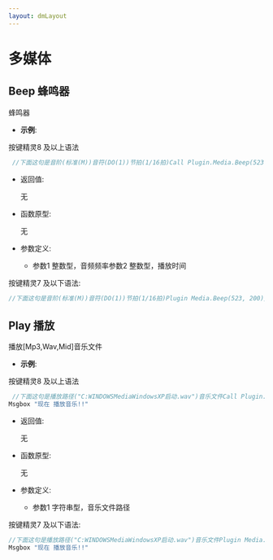 ```yaml
---
layout: dmLayout
---    
```


# 多媒体


##  Beep 蜂鸣器

蜂鸣器

- **示例**:

按键精灵8 及以上语法
```js
 //下面这句是音阶(标准(M))音符(DO(1))节拍(1/16拍)Call Plugin.Media.Beep(523, 200)//下面这句是音阶(标准(M))音符(RE(2))节拍(1/16拍)Call Plugin.Media.Beep(578, 200)//下面这句是音阶(标准(M))音符(MI(3))节拍(1/16拍)Call Plugin.Media.Beep(659, 200)//下面这句是音阶(标准(M))音符(FA(4))节拍(1/16拍)Call Plugin.Media.Beep(698, 200)//下面这句是音阶(标准(M))音符(SO(5))节拍(1/16拍)Call Plugin.Media.Beep(784, 200)//下面这句是音阶(标准(M))音符(LA(6))节拍(1/16拍)Call Plugin.Media.Beep(880, 200)//下面这句是音阶(标准(M))音符(SI(7))节拍(1/16拍)Call Plugin.Media.Beep(988, 200) Msgbox "Beep 播放结束!!" 
```

- 返回值: 

    无

- 函数原型:

    无

- 参数定义:

    - 参数1 整数型，音频频率参数2 整数型，播放时间



按键精灵7 及以下语法:

```js
//下面这句是音阶(标准(M))音符(DO(1))节拍(1/16拍)Plugin Media.Beep(523, 200)//下面这句是音阶(标准(M))音符(RE(2))节拍(1/16拍)Plugin Media.Beep(578, 200)//下面这句是音阶(标准(M))音符(MI(3))节拍(1/16拍)Plugin Media.Beep(659, 200)//下面这句是音阶(标准(M))音符(FA(4))节拍(1/16拍)Plugin Media.Beep(698, 200)//下面这句是音阶(标准(M))音符(SO(5))节拍(1/16拍)Plugin Media.Beep(784, 200)//下面这句是音阶(标准(M))音符(LA(6))节拍(1/16拍)Plugin Media.Beep(880, 200)//下面这句是音阶(标准(M))音符(SI(7))节拍(1/16拍)Plugin Media.Beep(988, 200) Msgbox "Beep 播放结束!!" 
```




##  Play 播放

播放[Mp3,Wav,Mid]音乐文件

- **示例**:

按键精灵8 及以上语法
```js
 //下面这句是播放路径("C:WINDOWSMediaWindowsXP启动.wav")音乐文件Call Plugin.Media.Play("C:WINDOWSMediaWindowsXP启动.wav")
Msgbox "现在 播放音乐!!" 
```

- 返回值: 

    无

- 函数原型:

    无

- 参数定义:

    - 参数1 字符串型，音乐文件路径



按键精灵7 及以下语法:

```js
//下面这句是播放路径("C:WINDOWSMediaWindowsXP启动.wav")音乐文件Plugin Media.Play("C:WINDOWSMediaWindowsXP启动.wav")
Msgbox "现在 播放音乐!!" 
```



